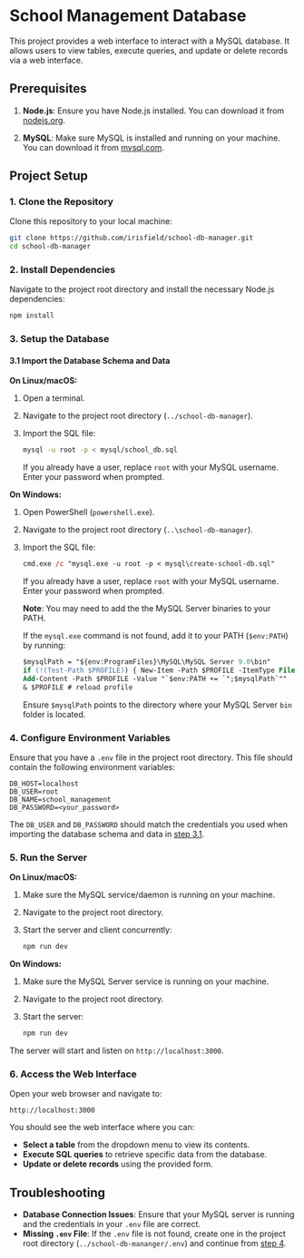 # School Management Database

This project provides a web interface to interact with a MySQL database. It
allows users to view tables, execute queries, and update or delete records via
a web interface.

## Prerequisites

1. **Node.js**: Ensure you have Node.js installed. You can download it from
   [nodejs.org](https://nodejs.org/).

2. **MySQL**: Make sure MySQL is installed and running on your machine. You can
   download it from [mysql.com](https://dev.mysql.com/downloads/mysql/).

## Project Setup

### 1. Clone the Repository

Clone this repository to your local machine:

```zsh
git clone https://github.com/irisfield/school-db-manager.git
cd school-db-manager
```

### 2. Install Dependencies

Navigate to the project root directory and install the necessary Node.js
dependencies:

```zsh
npm install
```

### 3. Setup the Database<a id='3'></a>


#### 3.1 Import the Database Schema and Data<a id='3.1'></a>

**On Linux/macOS:**

1. Open a terminal.
2. Navigate to the project root directory (`../school-db-manager`).
3. Import the SQL file:

    ```zsh
    mysql -u root -p < mysql/school_db.sql
    ```

   If you already have a user, replace `root` with your MySQL username. Enter
   your password when prompted.

**On Windows:**

1. Open PowerShell (`powershell.exe`).
2. Navigate to the project root directory (`..\school-db-manager`).
3. Import the SQL file:

    ```ps
    cmd.exe /c "mysql.exe -u root -p < mysql\create-school-db.sql"
    ```

   If you already have a user, replace `root` with your MySQL username. Enter
   your password when prompted.

   **Note**: You may need to add the the MySQL Server binaries to your PATH.

   If the `mysql.exe` command is not found, add it to your PATH (`$env:PATH`) by
   running:

   ```ps
   $mysqlPath = "${env:ProgramFiles}\MySQL\MySQL Server 9.0\bin"
   if (!(Test-Path $PROFILE)) { New-Item -Path $PROFILE -ItemType File -Force | Out-Null }
   Add-Content -Path $PROFILE -Value "`$env:PATH += `";$mysqlPath`""
   & $PROFILE # reload profile
   ```

   Ensure `$mysqlPath` points to the directory where your MySQL Server `bin`
   folder is located.

### 4. Configure Environment Variables<a id='4'></a>

Ensure that you have a `.env` file in the project root directory. This file
should contain the following environment variables:

```
DB_HOST=localhost
DB_USER=root
DB_NAME=school_management
DB_PASSWORD=<your_password>
```

The `DB_USER` and `DB_PASSWORD` should match the credentials you used when
importing the database schema and data in [step 3.1](#3.1).

### 5. Run the Server

**On Linux/macOS:**

1. Make sure the MySQL service/daemon is running on your machine.
2. Navigate to the project root directory.
3. Start the server and client concurrently:

    ```zsh
    npm run dev
    ```

**On Windows:**

1. Make sure the MySQL Server service is running on your machine.
2. Navigate to the project root directory.
3. Start the server:

    ```zsh
    npm run dev
    ```

The server will start and listen on `http://localhost:3000`.

### 6. Access the Web Interface

Open your web browser and navigate to:

```
http://localhost:3000
```

You should see the web interface where you can:

- **Select a table** from the dropdown menu to view its contents.
- **Execute SQL queries** to retrieve specific data from the database.
- **Update or delete records** using the provided form.

## Troubleshooting

- **Database Connection Issues**: Ensure that your MySQL server is running and
  the credentials in your `.env` file are correct.
- **Missing `.env` File**: If the `.env` file is not found, create one in the
  project root directory (`../school-db-mananger/.env`) and continue from [step 4](#4).
